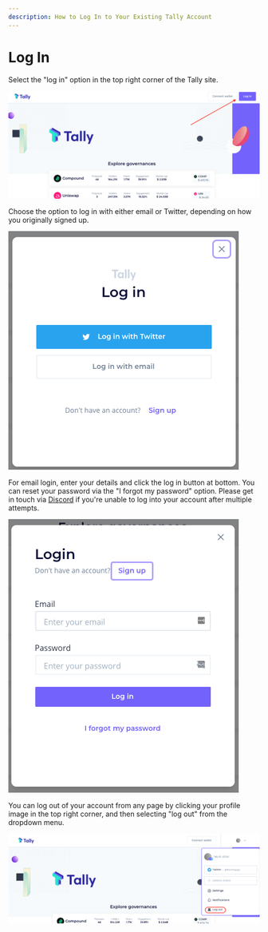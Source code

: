 ```yaml
---
description: How to Log In to Your Existing Tally Account
---
```


# Log In

Select the "log in" option in the top right corner of the Tally site.

![](<../../.gitbook/assets/image (94).png>)

Choose the option to log in with either email or Twitter, depending on how you originally signed up.

![](<../../.gitbook/assets/image (95).png>)

For email login, enter your details and click the log in button at bottom. You can reset your password via the "I forgot my password" option. Please get in touch via [Discord](https://discord.com/invite/sCGnpWH3m4) if you're unable to log into your account after multiple attempts.

![](<../../.gitbook/assets/image (99).png>)

You can log out of your account from any page by clicking your profile image in the top right corner, and then selecting "log out" from the dropdown menu.

![](<../../.gitbook/assets/image (97).png>)
